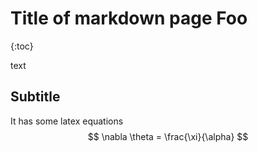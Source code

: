 # Title of markdown page Foo
{:toc}

text

## Subtitle

It has some latex equations $$ \nabla \theta = \frac{\xi}{\alpha} $$
